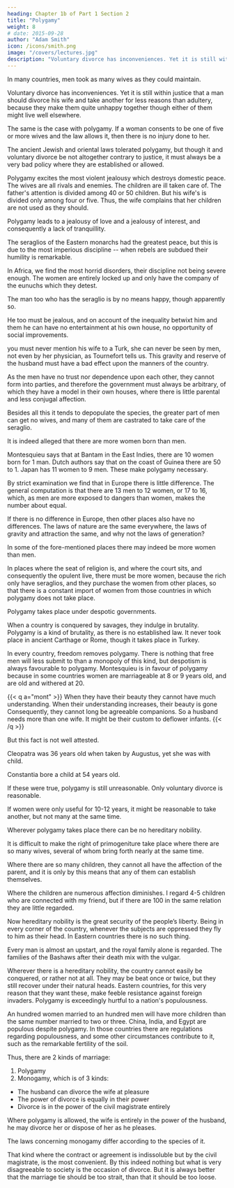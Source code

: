 ```yaml
---
heading: Chapter 1b of Part 1 Section 2
title: "Polygamy"
weight: 8
# date: 2015-09-28
author: "Adam Smith"
icon: /icons/smith.png
image: "/covers/lectures.jpg"
description: "Voluntary divorce has inconveniences. Yet it is still within justice that a man should divorce his wife and take another for less reasons than adultery"
---
```





In many countries, men took as many wives as they could maintain.

Voluntary divorce has inconveniences. Yet it is still within justice that a man should divorce his wife and take another for less reasons than adultery, because they make them quite unhappy together though either of them might live well elsewhere.

The same is the case with polygamy. If a woman consents to be one of five or more wives and the law allows it, then there is no injury done to her. 

The ancient Jewish and oriental laws tolerated polygamy, but though it and voluntary divorce be not altogether contrary to justice, it must always be a very bad policy where they are established or allowed.

Polygamy excites the most violent jealousy which destroys domestic peace. The wives are all rivals and enemies. The children are ill taken care of. The father's attention is divided among 40 or 50 children. But his wife's is divided only among four or five. Thus, the wife complains that her children are not used as they should.

Polygamy leads to a jealousy of love and a jealousy of interest, and consequently a lack of tranquillity.

The seraglios of the Eastern monarchs had the greatest peace, but this is due to the most imperious discipline -- when rebels are subdued their humility is remarkable.

In Africa, we find the most horrid disorders, their discipline not being severe enough. The women are entirely locked up and only have the company of the eunuchs which they detest.
 
The man too who has the seraglio is by no means happy, though apparently so. 

He too must be jealous, and on account of the inequality betwixt him and them he can have no entertainment at his own house, no opportunity of social improvements.

you must never mention his wife to a Turk, she can never be seen by men, not even by her physician, as Tournefort tells us.
This gravity and reserve of the husband must have a bad effect upon the manners of the country.

As the men have no trust nor dependence upon each other, they cannot form into parties, and therefore the government must always be arbitrary, of which they have a model in their own houses, where there is little parental and less conjugal affection.

Besides all this it tends to depopulate the species, the greater part of men can get no wives, and many of them are castrated to take care of the seraglio.

It is indeed alleged that there are more women born than men.

Montesquieu says that at Bantam in the East Indies, there are 10 women born for 1 man. Dutch authors say that on the coast of Guinea there are 50 to 1. Japan has 11 women to 9 men. These make polygamy necessary. 

By strict examination we find that in Europe there is little difference.
The general computation is that there are 13 men to 12 women, or 17 to 16, which, as men are more exposed to dangers than women, makes the number about equal.

If there is no difference in Europe, then other places also have no differences. The laws of nature are the same everywhere, the laws of gravity and attraction the same, and why not the laws of generation?

In some of the fore-mentioned places there may indeed be more women than men.

In places where the seat of religion is, and where the court sits, and consequently the opulent live, there must be more women, because the rich only have seraglios, and they purchase the women from other places, so that there is a constant import of women from those countries in which polygamy does not take place.

Polygamy takes place under despotic governments.

When a country is conquered by savages, they indulge in brutality. Polygamy is a kind of brutality, as there is no established law. It never took place in ancient Carthage or Rome, though it takes place in Turkey.

In every country, freedom removes polygamy. There is nothing that free men will less submit to than a monopoly of this kind, but despotism is always favourable to polygamy. Montesquieu is in favour of polygamy because in some countries women are marriageable at 8 or 9 years old, and are old and withered at 20.


{{< q a="mont" >}}
When they have their beauty they cannot have much understanding. When their understanding increases, their beauty is gone Consequently, they cannot long be agreeable companions. So a husband needs more than one wife. It might be their custom to deflower infants.
{{< /q >}}

But this fact is not well attested. 

Cleopatra was 36 years old when taken by Augustus, yet she was with child. 

Constantia bore a child at 54 years old. 

If these were true, polygamy is still unreasonable. Only voluntary divorce is reasonable. 

If women were only useful for 10-12 years, it might be reasonable to take another, but not many at the same time. 

Wherever polygamy takes place there can be no hereditary nobility.

It is difficult to make the right of primogeniture take place where there are so many wives, several of whom bring forth nearly at the same time.

Where there are so many children, they cannot all have the affection of the parent, and it is only by this means that any of them can establish themselves.

Where the children are numerous affection diminishes.
I regard 4-5 children who are connected with my friend, but if there are 100 in the same relation they are little regarded.

Now hereditary nobility is the great security of the people’s liberty.
Being in every corner of the country, whenever the subjects are oppressed they fly to him as their head.
In Eastern countries there is no such thing.

Every man is almost an upstart, and the royal family alone is regarded.
The families of the Bashaws after their death mix with the vulgar.

Wherever there is a hereditary nobility, the country cannot easily be conquered, or rather not at all.
They may be beat once or twice, but they still recover under their natural heads.
Eastern countries, for this very reason that they want these, make feeble resistance against foreign invaders.
Polygamy is exceedingly hurtful to a nation's populousness.

An hundred women married to an hundred men will have more children than the same number married to two or three.
China, India, and Egypt are populous despite polygamy.
In those countries there are regulations regarding populousness, and some other circumstances contribute to it, such as the remarkable fertility of the soil.

Thus, there are 2 kinds of marriage:
1. Polygamy
2. Monogamy, which is of 3 kinds: 
  - The husband can divorce the wife at pleasure
  - The power of divorce is equally in their power
  - Divorce is in the power of the civil magistrate entirely

Where polygamy is allowed, the wife is entirely in the power of the husband, he may divorce her or dispose of her as he pleases.

The laws concerning monogamy differ according to the species of it.

That kind where the contract or agreement is indissoluble but by the civil magistrate, is the most convenient.  By this indeed nothing but what is very disagreeable to society is the occasion of divorce.
But it is always better that the marriage tie should be too strait, than that it should be too loose.

